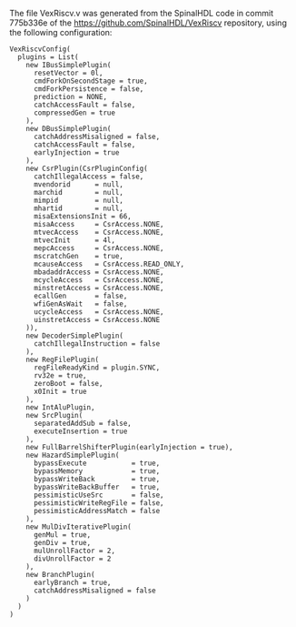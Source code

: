 The file VexRiscv.v was generated from the SpinalHDL code in commit
775b336e of the https://github.com/SpinalHDL/VexRiscv repository,
using the following configuration:

    VexRiscvConfig(
      plugins = List(
        new IBusSimplePlugin(
          resetVector = 0l,
          cmdForkOnSecondStage = true,
          cmdForkPersistence = false,
          prediction = NONE,
          catchAccessFault = false,
          compressedGen = true
        ),
        new DBusSimplePlugin(
          catchAddressMisaligned = false,
          catchAccessFault = false,
          earlyInjection = true
        ),
        new CsrPlugin(CsrPluginConfig(
          catchIllegalAccess = false,
          mvendorid      = null,
          marchid        = null,
          mimpid         = null,
          mhartid        = null,
          misaExtensionsInit = 66,
          misaAccess     = CsrAccess.NONE,
          mtvecAccess    = CsrAccess.NONE,
          mtvecInit      = 4l,
          mepcAccess     = CsrAccess.NONE,
          mscratchGen    = true,
          mcauseAccess   = CsrAccess.READ_ONLY,
          mbadaddrAccess = CsrAccess.NONE,
          mcycleAccess   = CsrAccess.NONE,
          minstretAccess = CsrAccess.NONE,
          ecallGen       = false,
          wfiGenAsWait   = false,
          ucycleAccess   = CsrAccess.NONE,
          uinstretAccess = CsrAccess.NONE
        )),
        new DecoderSimplePlugin(
          catchIllegalInstruction = false
        ),
        new RegFilePlugin(
          regFileReadyKind = plugin.SYNC,
          rv32e = true,
          zeroBoot = false,
          x0Init = true
        ),
        new IntAluPlugin,
        new SrcPlugin(
          separatedAddSub = false,
          executeInsertion = true
        ),
        new FullBarrelShifterPlugin(earlyInjection = true),
        new HazardSimplePlugin(
          bypassExecute           = true,
          bypassMemory            = true,
          bypassWriteBack         = true,
          bypassWriteBackBuffer   = true,
          pessimisticUseSrc       = false,
          pessimisticWriteRegFile = false,
          pessimisticAddressMatch = false
        ),
        new MulDivIterativePlugin(
          genMul = true,
          genDiv = true,
          mulUnrollFactor = 2,
          divUnrollFactor = 2
        ),
        new BranchPlugin(
          earlyBranch = true,
          catchAddressMisaligned = false
        )
      )
    )
